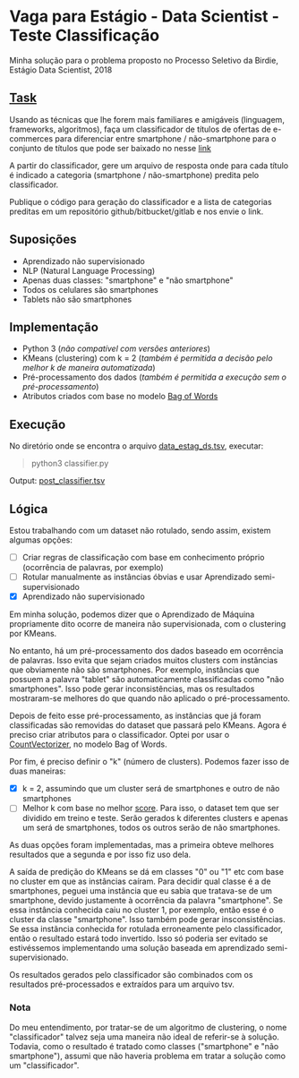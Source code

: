# Vaga para Estágio - Data Scientist - Teste Classificação

Minha solução para o problema proposto no Processo Seletivo da Birdie, Estágio Data Scientist, 2018

## [Task](https://docs.google.com/document/d/1AfLXfG3DIfPm5ROnGx4T1Z5MeKpO2hnjbabg02zu55Q/edit)
Usando as técnicas que lhe forem mais familiares e amigáveis (linguagem, frameworks, algoritmos), faça um classificador de títulos de ofertas de e-commerces para diferenciar entre smartphone / não-smartphone para o conjunto de títulos que pode ser baixado no nesse [link](https://github.com/bzamith/processo_seletivo-birdie/blob/master/data_estag_ds.tsv)

A partir do classificador, gere um arquivo de resposta onde para cada título é indicado a categoria (smartphone / não-smartphone) predita pelo classificador.

Publique o código para geração do classificador e a lista de categorias preditas em um repositório github/bitbucket/gitlab e nos envie o link.


## Suposições
* Aprendizado não supervisionado
* NLP (Natural Language Processing)
* Apenas duas classes: "smartphone" e "não smartphone"
* Todos os celulares são smartphones
* Tablets não são smartphones

## Implementação
* Python 3 (_não compatível com versões anteriores_)
* KMeans (clustering) com k = 2 (_também é permitida a decisão pelo melhor k de maneira automatizada_)
* Pré-processamento dos dados (_também é permitida a execução sem o pré-processamento_)
* Atributos criados com base no modelo [Bag of Words](https://en.wikipedia.org/wiki/Bag-of-words_model) 

## Execução
No diretório onde se encontra o arquivo [data_estag_ds.tsv](https://github.com/bzamith/processo_seletivo-birdie/blob/master/data_estag_ds.tsv), executar:

> python3 classifier.py

Output: [post_classifier.tsv](https://github.com/bzamith/processo_seletivo-birdie/blob/master/post_indentifier.tsv)

## Lógica
Estou trabalhando com um dataset não rotulado, sendo assim, existem algumas opções:
- [ ] Criar regras de classificação com base em conhecimento próprio (ocorrência de palavras, por exemplo)
- [ ] Rotular manualmente as instâncias óbvias e usar Aprendizado semi-supervisionado
- [x] Aprendizado não supervisionado

Em minha solução, podemos dizer que o Aprendizado de Máquina propriamente dito ocorre de maneira não supervisionada, com o clustering por KMeans.

No entanto, há um pré-processamento dos dados baseado em ocorrência de palavras. Isso evita que sejam criados muitos clusters com instâncias que obviamente não são smartphones. Por exemplo, instâncias que possuem a palavra "tablet" são automaticamente classificadas como "não smartphones". Isso pode gerar inconsistências, mas os resultados mostraram-se melhores do que quando não aplicado o pré-processamento.

Depois de feito esse pré-processamento, as instâncias que já foram classificadas são removidas do dataset que passará pelo KMeans. Agora é preciso criar atributos para o classificador. Optei por usar o [CountVectorizer](https://scikit-learn.org/stable/modules/generated/sklearn.feature_extraction.text.CountVectorizer.html), no modelo Bag of Words. 

Por fim, é preciso definir o "k" (número de clusters). Podemos fazer isso de duas maneiras:
- [x] k = 2, assumindo que um cluster será de smartphones e outro de não smartphones
- [ ] Melhor k com base no melhor [score](https://scikit-learn.org/stable/modules/generated/sklearn.cluster.KMeans.html). Para isso, o dataset tem que ser dividido em treino e teste. Serão gerados k diferentes clusters e apenas um será de smartphones, todos os outros serão de não smartphones.

As duas opções foram implementadas, mas a primeira obteve melhores resultados que a segunda e por isso fiz uso dela.

A saída de predição do KMeans se dá em classes "0" ou "1" etc com base no cluster em que as instâncias caíram. Para decidir qual classe é a de smartphones, peguei uma instância que eu sabia que tratava-se de um smartphone, devido justamente à ocorrência da palavra "smartphone". Se essa instância conhecida caiu no cluster 1, por exemplo, então esse é o cluster da classe "smartphone". Isso também pode gerar insconsistências. Se essa instãncia conhecida for rotulada erroneamente pelo classificador, então o resultado estará todo invertido. Isso só poderia ser evitado se estivéssemos implementando uma solução baseada em aprendizado semi-supervisionado.

Os resultados gerados pelo classificador são combinados com os resultados pré-processados e extraídos para um arquivo tsv.

### Nota

Do meu entendimento, por tratar-se de um algoritmo de clustering, o nome "classificador" talvez seja uma maneira não ideal de referir-se à solução. Todavia, como o resultado é tratado como classes ("smartphone" e "não smartphone"), assumi que não haveria problema em tratar a solução como um "classificador". 
